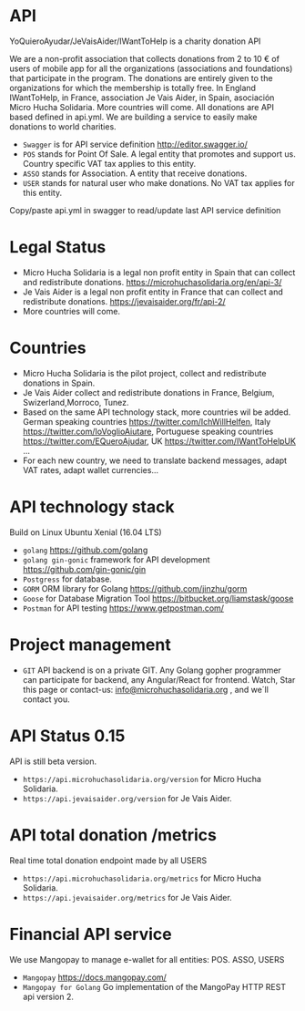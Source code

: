 # API
YoQuieroAyudar/JeVaisAider/IWantToHelp is a charity donation API

We are a non-profit association that collects donations from 2 to 10 € of users of mobile app for all the organizations (associations and foundations) that participate in the program. The donations are entirely given to the organizations for which the membership is totally free.
In England IWantToHelp, in France, association Je Vais Aider, in Spain, asociación Micro Hucha Solidaria. More countries will come.
All donations are API based defined in api.yml. We are building a service to easily make donations to world charities.

- `Swagger` is for API service definition http://editor.swagger.io/
- `POS` stands for Point Of Sale. A legal entity that promotes and support us. Country specific VAT tax applies to this entity.
- `ASSO` stands for Association. A entity that receive donations.
- `USER` stands for natural user who make donations. No VAT tax applies for this entity.

Copy/paste   api.yml in swagger to read/update last API service definition

# Legal Status
- Micro Hucha Solidaria is a legal non profit entity in Spain that can collect and redistribute donations.  https://microhuchasolidaria.org/en/api-3/
- Je Vais Aider is a legal non profit entity in France that can collect and redistribute donations. https://jevaisaider.org/fr/api-2/
- More countries will come.

# Countries
- Micro Hucha Solidaria is the pilot project, collect and redistribute donations in Spain.
- Je Vais Aider collect and redistribute donations in France, Belgium, Swizerland,Morroco, Tunez.
- Based on the same API technology stack, more countries wil be added. German speaking countries https://twitter.com/IchWillHelfen, Italy https://twitter.com/IoVoglioAiutare, Portuguese speaking countries https://twitter.com/EQueroAjudar, UK https://twitter.com/IWantToHelpUK ...
- For each new country, we need to translate backend messages, adapt VAT rates, adapt wallet currencies...

# API technology stack
Build on Linux Ubuntu Xenial (16.04 LTS)
- `golang`   https://github.com/golang
- `golang gin-gonic` framework for API development  https://github.com/gin-gonic/gin
- `Postgress` for database.
- `GORM` ORM library for Golang  https://github.com/jinzhu/gorm
- `Goose` for Database Migration Tool  https://bitbucket.org/liamstask/goose
- `Postman` for API testing  https://www.getpostman.com/

# Project management
- `GIT` API backend is on a private GIT.
Any Golang gopher programmer can participate for backend, any Angular/React for frontend. Watch, Star this page or contact-us: info@microhuchasolidaria.org ,  and we´ll contact you.

# API Status 0.15
API is still beta version. 
- `https://api.microhuchasolidaria.org/version` for Micro Hucha Solidaria.
- `https://api.jevaisaider.org/version` for Je Vais Aider.

# API total donation /metrics
Real time total donation endpoint made by all USERS
- `https://api.microhuchasolidaria.org/metrics` for Micro Hucha Solidaria.
- `https://api.jevaisaider.org/metrics` for Je Vais Aider.

# Financial API service
We use Mangopay to manage e-wallet for all entities: POS. ASSO, USERS
- `Mangopay` https://docs.mangopay.com/
- `Mangopay for Golang` Go implementation of the MangoPay HTTP REST api version 2.



